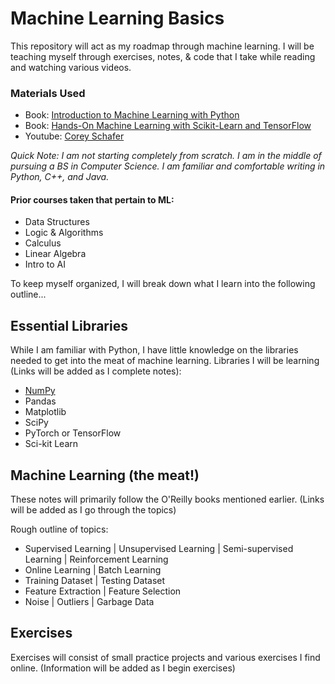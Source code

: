 # Machine Learning Basics
This repository will act as my roadmap through machine learning. I will be teaching myself through exercises, notes, & code that I take while reading and watching various videos.

### Materials Used
* Book: [Introduction to Machine Learning with Python](https://www.oreilly.com/library/view/introduction-to-machine/9781449369880/)
* Book: [Hands-On Machine Learning with Scikit-Learn and TensorFlow](https://www.oreilly.com/library/view/hands-on-machine-learning/9781491962282/)
* Youtube: [Corey Schafer](https://www.youtube.com/user/schafer5)

*Quick Note: I am not starting completely from scratch. I am in the middle of pursuing a BS in Computer Science. I am familiar and comfortable writing in Python, C++, and Java.*

#### Prior courses taken that pertain to ML:
  * Data Structures
  * Logic & Algorithms
  * Calculus
  * Linear Algebra
  * Intro to AI

To keep myself organized, I will break down what I learn into the following outline...
## Essential Libraries
While I am familiar with Python, I have little knowledge on the libraries needed to get into the meat of machine learning.
Libraries I will be learning (Links will be added as I complete notes):
* [NumPy](/Libraries/NumPy.ipynb)
* Pandas
* Matplotlib
* SciPy
* PyTorch or TensorFlow
* Sci-kit Learn

## Machine Learning (the meat!)
These notes will primarily follow the O'Reilly books mentioned earlier. 
(Links will be added as I go through the topics)

Rough outline of topics:
* Supervised Learning | Unsupervised Learning | Semi-supervised Learning | Reinforcement Learning
* Online Learning | Batch Learning
* Training Dataset | Testing Dataset
* Feature Extraction | Feature Selection
* Noise | Outliers | Garbage Data

## Exercises
Exercises will consist of small practice projects and various exercises I find online.
(Information will be added as I begin exercises)

